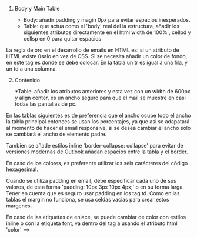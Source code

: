 1. Body y Main Table

	* Body: añadir padding y magin 0px para evitar espacios inesperados.
	* Table: que actua como el 'body' real del la estructura, añadir los siguientes atributos directamente en el html width de 100% , cellpd y cellsp en 0 para quitar espacios


La regla de oro en el desarrollo de emails en HTML es: si un atributo de HTML existe úsalo en vez de CSS.
Si se necesita añadir un color de fondo, en este tag es donde se debe colocar.
En la tabla un tr es igual a una fila, y un td a una columna.

2. Contenido

	*Table: añadir los atributos anteriores y esta vez con un width de 600px y align center, es un ancho seguro para que el mail se muestre en casi todas las pantallas de pc.

En las tablas siguientes es de preferencia que el ancho ocupe todo el ancho la tabla principal entonces se usan los porcentajes, ya que asi se adapatará al momento de hacer el email responsive, si se desea cambiar el ancho solo se cambiará el ancho de elemento padre.

Tambien se añade estilos inline 'border-collapse: collapse' para evitar de versiones modernas de Outlook añadan espacios entre la tabla y el border.

En caso de los colores, es preferente utilizar los seis carácteres del código hexagesimal.

Cuando se utiliza padding en email, debe especificar cada uno de sus valores, de esta forma 'padding: 10px 3px 10px 4px;' o en su forma larga.
Tener en cuenta que es seguro usar padding en los tag td.
Como en las tablas el margin no funciona, se usa celdas vacias para crear estos margenes.

En caso de las etiquetas de enlace, se puede cambiar de color con estilos inline o con la etiqueta font, va dentro del tag a usando el atributo html 'color' ==> <a href="#" style="color: #ffffff;"><font color="ffffff">link</font></a>